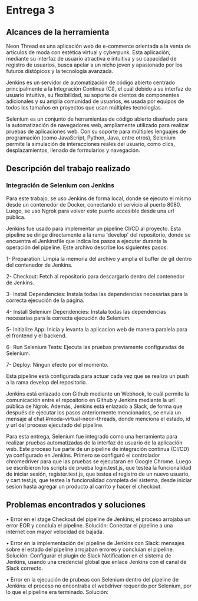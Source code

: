 # Entrega 3

## Alcances de la herramienta

Neon Thread es una aplicación web de e-commerce orientada a la venta de artículos de moda con estética virtual y cyberpunk. Esta aplicación, mediante su interfaz de usuario atractiva e intuitiva y su capacidad de registro de usuarios, busca apelar a un nicho joven y apasionado por los futuros distópicos y la tecnología avanzada.

Jenkins es un servidor de automatización de código abierto centrado principalmente a la Integración Continua (CI), el cuál debido a su interfaz de usuario intuitiva, su flexibilidad, su soporte de cientos de componentes adicionales y su amplia comunidad de usuarios, es usada por equipos de todos los tamaños en proyectos que usan múltiples tecnologías.

Selenium es un conjunto de herramientas de código abierto diseñado para la automatización de navegadores web, ampliamente utilizado para realizar pruebas de aplicaciones web. Con su soporte para múltiples lenguajes de programación (como JavaScript, Python, Java, entre otros), Selenium permite la simulación de interacciones reales del usuario, como clics, desplazamientos, llenado de formularios y navegación.

## Descripción del trabajo realizado

### Integración de Selenium con Jenkins

Para este trabajo, se uso Jenkins de forma local, donde se ejecuto el mismo desde un contenedor de Docker, conectando el servicio al puerto 8080. Luego, se uso Ngrok para volver este puerto accesible desde una url pública.

Jenkins fue usado para implementar un pipeline CI/CD al proyecto. Esta pipeline se dirige directamente a la rama 'develop' del repositorio, donde se encuentra el Jenkinsfile que indica los pasos a ejecutar durante la operación del pipeline. Este archivo describe los siguientes pasos:

1- Preparation: Limpia la memoria del archivo y amplia el buffer de git dentro del contenedor de Jenkins.

2- Checkout: Fetch al repositorio para descargarlo dentro del contenedor de Jenkins.

3- Install Dependencies: Instala todas las dependencias necesarias para la correcta ejecución de la página.

4- Install Selenium Dependencies: Instala todas las dependencias necesarias para la correcta ejecución de Selenium.

5- Initialize App: Inicia y levanta la aplicacion web de manera paralela para el frontend y el backend.

6- Run Selenium Tests: Ejecuta las pruebas previamente configuradas de Selenium.

7- Deploy: Ningun efecto por el momento.

Esta pipeline está configurada para actuar cada vez que se realiza un push a la rama develop del repositorio.

Jenkins está enlazado con Github mediante un Webhook, lo cuál permite la comunicación entre el repositorio en Github y Jenkins mediante la url pública de Ngrok. Además, Jenkins está enlazado a Slack, de forma que después de ejecutar los pasos anteriormente mencionados, se envia un mensaje al chat #moda-virtual-neon-threads, donde menciona el estado, id y url del proceso ejecutado del pipeline.

Para esta entrega, Selenium fue integrado como una herramienta para realizar pruebas automatizadas de la interfaz de usuario de la aplicación web. Este proceso fue parte de un pipeline de integración continua (CI/CD) ya configurado en Jenkins. Primero se configuró el controlador chromedriver para que las pruebas se ejecutaran en Google Chrome. Luego se escribieron los scripts de prueba login.test.js, que testea la funcionalidad de iniciar sesión, register.test.js, que testea el registro de un nuevo usuario, y cart.test.js, que testea la funcionalidad completa del sistema, desde iniciar sesion hasta agregar un producto al carrito y hacer el checkout.

## Problemas encontrados y soluciones
• Error en el stage Checkout del pipeline de Jenkins; el proceso arrojaba un error EOR y concluía el pipeline.
Solución: Conectar el pipeline a una internet con mayor velocidad de bajada.

• Error en la implementación del pipeline de Jenkins con Slack: mensajes sobre el estado del pipeline arrojaban errores y concluían el pipeline.
Solución: Configurar el plugin de Slack Notification en el sistema de Jenkins, usando una credencial global que enlace Jenkins con el canal de Slack correcto.

• Error en la ejecución de prubeas con Selenium dentro del pipeline de Jenkins: el proceso no encontraba el webdriver requerido por Selenium, por lo que el pipeline era terminado.
Solución: 
